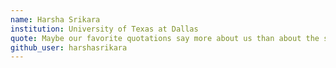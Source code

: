 ```yaml
---
name: Harsha Srikara
institution: University of Texas at Dallas
quote: Maybe our favorite quotations say more about us than about the stories and people we're quoting.
github_user: harshasrikara
---
```

